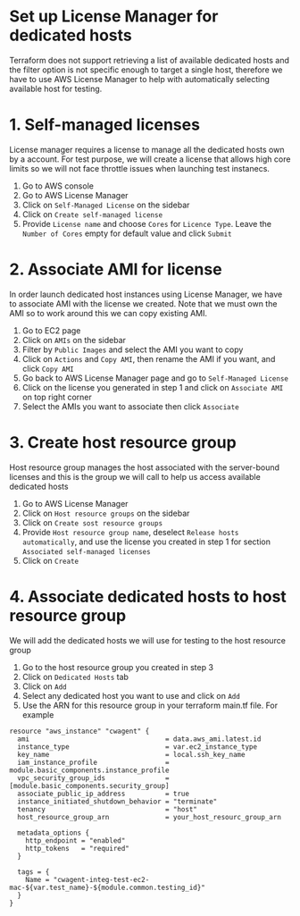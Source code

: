 # Set up License Manager for dedicated hosts
Terraform does not support retrieving a list of available dedicated hosts and the filter option is not specific enough to target a single host, therefore we have to use AWS License Manager to help with automatically selecting available host for testing.

# 1. Self-managed licenses
License manager requires a license to manage all the dedicated hosts own by a account. For test purpose, we will create a license that allows high core limits so we will not face throttle issues when launching test instanecs.
1. Go to AWS console
2. Go to AWS License Manager
3. Click on `Self-Managed License` on the sidebar
4. Click on `Create self-managed license`
5. Provide `License name` and choose `Cores` for `Licence Type`.  Leave the `Number of Cores` empty for default value and click `Submit`

# 2. Associate AMI for license
In order launch dedicated host instances using License Manager, we have to associate AMI with the license we created. Note that we must own the AMI so to work around this we can copy existing AMI.
1. Go to EC2 page
2. Click on `AMIs` on the sidebar
3. Filter by `Public Images` and select the AMI you want to copy
4. Click on `Actions` and `Copy AMI`, then rename the AMI if you want, and click `Copy AMI`
5. Go back to AWS License Manager page and go to `Self-Managed License`
6. Click on the license you generated in step 1 and click on `Associate AMI` on top right corner
7. Select the AMIs you want to associate then click `Associate`


# 3. Create host resource group
Host resource group manages the host associated with the server-bound licenses and this is the group we will call to help us access available dedicated hosts
1. Go to AWS License Manager
2. Click on `Host resource groups` on the sidebar
3. Click on `Create sost resource groups`
4. Provide `Host resource group name`, deselect `Release hosts automatically`, and use the license you created in step 1 for section `Associated self-managed licenses`
5. Click on `Create`

# 4. Associate dedicated hosts to host resource group
We will add the dedicated hosts we will use for testing to the host resource group
1. Go to the host resource group you created in step 3
2. Click on `Dedicated Hosts` tab
3. Click on `Add`
4. Select any dedicated host you want to use and click on `Add`
5. Use the ARN for this resource group in your terraform main.tf file. For example

```
resource "aws_instance" "cwagent" {
  ami                                  = data.aws_ami.latest.id
  instance_type                        = var.ec2_instance_type
  key_name                             = local.ssh_key_name
  iam_instance_profile                 = module.basic_components.instance_profile
  vpc_security_group_ids               = [module.basic_components.security_group]
  associate_public_ip_address          = true
  instance_initiated_shutdown_behavior = "terminate"
  tenancy                              = "host"
  host_resource_group_arn              = your_host_resourc_group_arn

  metadata_options {
    http_endpoint = "enabled"
    http_tokens   = "required"
  }

  tags = {
    Name = "cwagent-integ-test-ec2-mac-${var.test_name}-${module.common.testing_id}"
  }
}
```
